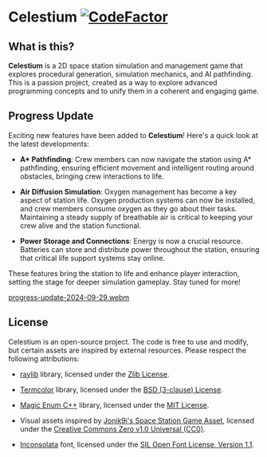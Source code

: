 # **Celestium** [![CodeFactor](https://www.codefactor.io/repository/github/nikita-skakun/celestium/badge)](https://www.codefactor.io/repository/github/nikita-skakun/celestium)

## What is this?

**Celestium** is a 2D space station simulation and management game that explores procedural generation, simulation mechanics, and AI pathfinding.
This is a passion project, created as a way to explore advanced programming concepts and to unify them in a coherent and engaging game.

## Progress Update

Exciting new features have been added to **Celestium**! Here's a quick look at the latest developments:

- **A\* Pathfinding**: Crew members can now navigate the station using A* pathfinding, ensuring efficient movement and intelligent routing around obstacles, bringing crew interactions to life.

- **Air Diffusion Simulation**: Oxygen management has become a key aspect of station life. Oxygen production systems can now be installed, and crew members consume oxygen as they go about their tasks. Maintaining a steady supply of breathable air is critical to keeping your crew alive and the station functional.

- **Power Storage and Connections**: Energy is now a crucial resource. Batteries can store and distribute power throughout the station, ensuring that critical life support systems stay online.

These features bring the station to life and enhance player interaction, setting the stage for deeper simulation gameplay. Stay tuned for more!

[progress-update-2024-09-29.webm](https://github.com/user-attachments/assets/4367d366-b55f-4bcb-a2c6-ae5160bae2b7)

## License

Celestium is an open-source project. The code is free to use and modify, but certain assets are inspired by external resources. Please respect the following attributions:

- [raylib](https://github.com/raysan5/raylib) library, licensed under the [Zlib License](https://github.com/raysan5/raylib/blob/master/LICENSE).

- [Termcolor](https://github.com/ikalnytskyi/termcolor) library, licensed under the [BSD (3-clause) License](https://github.com/ikalnytskyi/termcolor/blob/master/LICENSE).

- [Magic Enum C++](https://github.com/Neargye/magic_enum) library, licensed under the [MIT License](https://github.com/Neargye/magic_enum/blob/master/LICENSE).

- Visual assets inspired by [Jonik9i's Space Station Game Asset](https://jonik9i.itch.io/free-space-station-game-asset), licensed under the [Creative Commons Zero v1.0 Universal (CC0)](https://creativecommons.org/publicdomain/zero/1.0/).

- [Inconsolata](https://github.com/googlefonts/Inconsolata) font, licensed under the [SIL Open Font License, Version 1.1](assets/fonts/OFL.txt).
